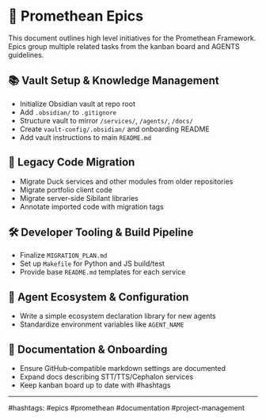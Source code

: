 # 🚀 Promethean Epics

This document outlines high level initiatives for the Promethean Framework. Epics group multiple related tasks from the kanban board and AGENTS guidelines.

## 📚 Vault Setup & Knowledge Management
- Initialize Obsidian vault at repo root
- Add `.obsidian/` to `.gitignore`
- Structure vault to mirror `/services/`, `/agents/`, `/docs/`
- Create `vault-config/.obsidian/` and onboarding README
- Add vault instructions to main `README.md`

## 🔄 Legacy Code Migration
- Migrate Duck services and other modules from older repositories
- Migrate portfolio client code
- Migrate server-side Sibilant libraries
- Annotate imported code with migration tags

## 🛠 Developer Tooling & Build Pipeline
- Finalize `MIGRATION_PLAN.md`
- Set up `Makefile` for Python and JS build/test
- Provide base `README.md` templates for each service

## 🤖 Agent Ecosystem & Configuration
- Write a simple ecosystem declaration library for new agents
- Standardize environment variables like `AGENT_NAME`

## 📖 Documentation & Onboarding
- Ensure GitHub‑compatible markdown settings are documented
- Expand docs describing STT/TTS/Cephalon services
- Keep kanban board up to date with #hashtags

---

#hashtags: #epics #promethean #documentation #project-management
